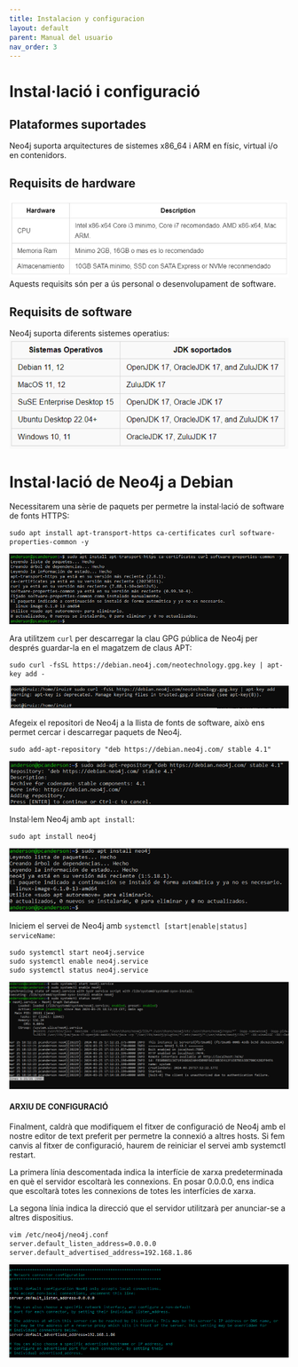 ```yaml
---
title: Instalacion y configuracion
layout: default
parent: Manual del usuario
nav_order: 3
---
```

# Instal·lació i configuració
## Plataformes suportades
Neo4j suporta arquitectures de sistemes x86_64 i ARM en físic, virtual i/o en contenidors.

## Requisits de hardware

![](../imagenes/instalacion/6.png)
Aquests requisits són per a ús personal o desenvolupament de software.

## Requisits de software
Neo4j suporta diferents sistemes operatius:
![](../imagenes/instalacion/5.png)

# Instal·lació de Neo4j a Debian
Necessitarem una sèrie de paquets per permetre la instal·lació de software de fonts HTTPS:
```
sudo apt install apt-transport-https ca-certificates curl software-properties-common -y
```
![](../imagenes/instalacion/1.png)

Ara utilitzem ```curl``` per descarregar la clau GPG pública de Neo4j per després guardar-la en el magatzem de claus APT:
```
sudo curl -fsSL https://debian.neo4j.com/neotechnology.gpg.key | apt-key add -
```
![](../imagenes/instalacion/7.png)

Afegeix el repositori de Neo4j a la llista de fonts de software, això ens permet cercar i descarregar paquets de Neo4j.
```
sudo add-apt-repository "deb https://debian.neo4j.com/ stable 4.1"
```
![](../imagenes/instalacion/4.png)

Instal·lem Neo4j amb ```apt install```:
```
sudo apt install neo4j
```
![](../imagenes/instalacion/2.png)

Iniciem el servei de Neo4j amb ```systemctl [start|enable|status] serviceName```:
```
sudo systemctl start neo4j.service
sudo systemctl enable neo4j.service
sudo systemctl status neo4j.service
```
![](../imagenes/instalacion/3.png)

#### ARXIU DE CONFIGURACIÓ
Finalment, caldrà que modifiquem el fitxer de configuració de Neo4j amb el nostre editor de text preferit per permetre la connexió a altres hosts. Si fem canvis al fitxer de configuració, haurem de reiniciar el servei amb systemctl restart.

La primera línia descomentada indica la interfície de xarxa predeterminada en què el servidor escoltarà les connexions. En posar 0.0.0.0, ens indica que escoltarà totes les connexions de totes les interfícies de xarxa.

La segona línia indica la direcció que el servidor utilitzarà per anunciar-se a altres dispositius.
```
vim /etc/neo4j/neo4j.conf
server.default_listen_address=0.0.0.0
server.default_advertised_address=192.168.1.86
```
![](../imagenes/instalacion/8.png)



